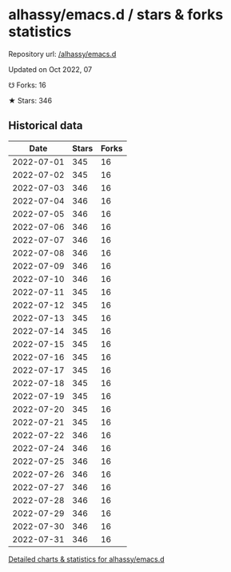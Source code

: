 # alhassy/emacs.d / stars & forks statistics

Repository url: [/alhassy/emacs.d](https://github.com/alhassy/emacs.d)

Updated on Oct 2022, 07

☋ Forks: 16

★ Stars: 346

## Historical data
| Date | Stars | Forks |
|------|-------|-------|
| 2022-07-01 | 345 | 16 | 
| 2022-07-02 | 345 | 16 | 
| 2022-07-03 | 346 | 16 | 
| 2022-07-04 | 346 | 16 | 
| 2022-07-05 | 346 | 16 | 
| 2022-07-06 | 346 | 16 | 
| 2022-07-07 | 346 | 16 | 
| 2022-07-08 | 346 | 16 | 
| 2022-07-09 | 346 | 16 | 
| 2022-07-10 | 346 | 16 | 
| 2022-07-11 | 345 | 16 | 
| 2022-07-12 | 345 | 16 | 
| 2022-07-13 | 345 | 16 | 
| 2022-07-14 | 345 | 16 | 
| 2022-07-15 | 345 | 16 | 
| 2022-07-16 | 345 | 16 | 
| 2022-07-17 | 345 | 16 | 
| 2022-07-18 | 345 | 16 | 
| 2022-07-19 | 345 | 16 | 
| 2022-07-20 | 345 | 16 | 
| 2022-07-21 | 345 | 16 | 
| 2022-07-22 | 346 | 16 | 
| 2022-07-24 | 346 | 16 | 
| 2022-07-25 | 346 | 16 | 
| 2022-07-26 | 346 | 16 | 
| 2022-07-27 | 346 | 16 | 
| 2022-07-28 | 346 | 16 | 
| 2022-07-29 | 346 | 16 | 
| 2022-07-30 | 346 | 16 | 
| 2022-07-31 | 346 | 16 | 


[Detailed charts & statistics for alhassy/emacs.d](https://reviewgithub.com/rep/alhassy/emacs.d)
